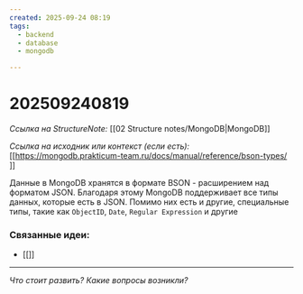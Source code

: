 ```yaml
---
created: 2025-09-24 08:19
tags:
  - backend
  - database
  - mongodb

---
```

# 202509240819
*Ссылка на StructureNote:* [[02 Structure notes/MongoDB|MongoDB]]

*Ссылка на исходник или контекст (если есть):* [[https://mongodb.prakticum-team.ru/docs/manual/reference/bson-types/ ]]

Данные в MongoDB хранятся в формате BSON - расширением над форматом JSON. Благодаря этому MongoDB поддерживает все типы данных, которые есть в JSON.
Помимо них есть и другие, специальные типы, такие как `ObjectID`, `Date`, `Regular Expression` и другие
### Связанные идеи:
*   [[]]
---

*Что стоит развить? Какие вопросы возникли?*